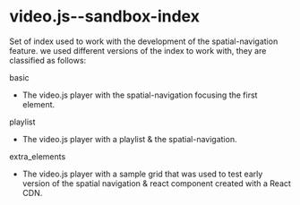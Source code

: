 # video.js--sandbox-index

Set of index used to work with the development of the spatial-navigation feature.
we used different versions of the index to work with, they are classified as follows:

basic
- The video.js player with the spatial-navigation focusing the first element.

playlist
- The video.js player with a playlist & the spatial-navigation.

extra_elements
- The video.js player with a sample grid that was used to test early version of the spatial navigation & react component created with a React CDN.

